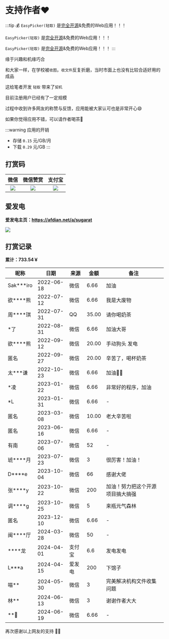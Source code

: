 # 支持作者❤️

:::tip 💰
`EasyPicker(轻取)` 是[完全开源](https://github.com/ATQQ/easypicker2-client)&免费的Web应用！！！

`EasyPicker(轻取)` 是[完全开源](https://github.com/ATQQ/easypicker2-client)&免费的Web应用！！！

`EasyPicker(轻取)` 是[完全开源](https://github.com/ATQQ/easypicker2-client)&免费的Web应用！！！
:::

缘于兴趣和机缘巧合

和大家一样，在学校被`收图`，`收文件`反复折磨，当时市面上也没有比较合适好用的成品

这给笔者开发 `轻取` 带来了`契机`

目前注册用户已经有了一定规模

过程中收到许多网友的称赞与反馈，应用能被大家认可也是非常开心😄

如果你觉得应用不错，可以请作者喝茶🍵

:::warning 应用的开销

* 存储 `0.15` 元/GB/月
* 下载 `0.29` 元/GB
:::

## 打赏码

|                                  微信                                   |                                微信赞赏                                 |                                 支付宝                                  |
| :---------------------------------------------------------------------: | :---------------------------------------------------------------------: | :---------------------------------------------------------------------: |
| ![](https://img.cdn.sugarat.top/mdImg/MTY1MTU0NzQ0MjMzNA==651547442334) | ![](https://img.cdn.sugarat.top/mdImg/MTY0Nzc1NTYyOTE5Mw==647755629193) | ![](https://img.cdn.sugarat.top/mdImg/MTY1MTU0NzQyOTg0OA==651547429848) |

## 爱发电

**爱发电主页：<https://afdian.net/a/sugarat>**

![](https://img.cdn.sugarat.top/mdImg/sugar/c430e0cd75397d7f444e87dab0157604)

## 打赏记录

**累计：733.54￥**

| 昵称      | 日期       | 来源   | 金额  | 备注                             |
| --------- | ---------- | ------ | ----- | -------------------------------- |
| Sak***iro | 2022-06-18 | 微信   | 6.66  | 加油                             |
| 欲****熊  | 2022-07-12 | 微信   | 6.66  | 我是大废物                       |
| 周****琪  | 2022-07-31 | QQ     | 35.00 | 请你喝奶茶                       |
| *了       | 2022-08-31 | 微信   | 6.66  | 加油大哥                         |
| 欲****熊  | 2022-09-12 | 微信   | 20.00 | 手动狗头 发电                    |
| 匿名      | 2022-09-27 | 微信   | 20.00 | 辛苦了，喝杯奶茶                 |
| 太***谦   | 2022-10-23 | 微信   | 6.66  | 加油💪🏻                            |
| *凌       | 2023-01-22 | 微信   | 6.66  | 非常好的程序，加油               |
| *L        | 2023-01-31 | 微信   | 6.66  | -                                |
| 匿名      | 2023-03-08 | 微信   | 10.00 | 老大辛苦啦                       |
| 匿名      | 2023-06-16 | 微信   | 6.66  | -                                |
| 有南      | 2023-07-06 | 微信   | 52    | -                                |
| 琥****月  | 2023-07-23 | 微信   | 3     | 很厉害！加油！                   |
| D****e    | 2023-10-04 | 微信   | 66    | 感谢大佬                         |
| 张****y   | 2023-10-22 | 微信   | 200   | 加油！努力把这个开源项目搞大搞强 |
| 调****g   | 2023-10-25 | 微信   | 5     | 来瓶元气森林                     |
| 匿名      | 2023-12-10 | 微信   | 6.66  | -                                |
| 闽****厅  | 2024-03-28 | 微信   | 50    | -                                |
| ****龙    | 2024-04-01 | 支付宝 | 6.6   | 发电发电                         |
| L***a     | 2024-04-15 | 爱发电 | 200   | 下馆子                           |
| 喵**      | 2024-05-30 | 微信   | 3     | 完美解决机构文件收集问题         |
| 林**      | 2024-06-13 | 微信   | 3     | 谢谢作者大大                     |
| **🐻       | 2024-06-19 | 微信   | 6.66  | -                                |

再次感谢以上网友的支持 💐💐
